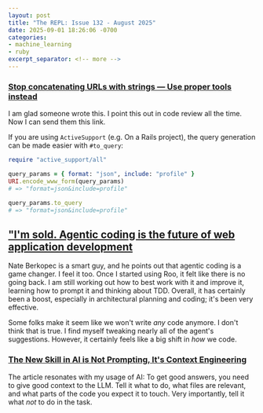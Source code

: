 ```yaml
---
layout: post
title: "The REPL: Issue 132 - August 2025"
date: 2025-09-01 18:26:06 -0700
categories:
- machine_learning
- ruby
excerpt_separator: <!-- more -->
---
```


### [Stop concatenating URLs with strings — Use proper tools instead](https://blog.arkency.com/stop-concatenating-urls-with-strings/)

I am glad someone wrote this. I point this out in code review all the time. Now I can send them this link.

If you are using `ActiveSupport` (e.g. On a Rails project), the query generation can be made easier with `#to_query`:

```ruby
require "active_support/all"

query_params = { format: "json", include: "profile" }
URI.encode_www_form(query_params)
# => "format=json&include=profile"

query_params.to_query
# => "format=json&include=profile"
```

## ["I'm sold. Agentic coding is the future of web application development](https://bsky.app/profile/nateberkopec.bsky.social/post/3ltzswz5eob2x)

Nate Berkopec is a smart guy, and he points out that agentic coding is a game changer. I feel it too. Once I started using Roo, it felt like there is no going back. I am still working out how to best work with it and improve it, learning how to prompt it and thinking about TDD. Overall, it has certainly been a boost, especially in architectural planning and coding; it's been very effective.

Some folks make it seem like we won't write *any* code anymore. I don't think that is true. I find myself tweaking nearly all of the agent's suggestions. However, it certainly feels like a big shift in *how* we code.

### [The New Skill in AI is Not Prompting, It's Context Engineering](https://www.philschmid.de/context-engineering)

The article resonates with my usage of AI: To get good answers, you need to give good context to the LLM. Tell it what to do, what files are relevant, and what parts of the code you expect it to touch. Very importantly, tell it what *not* to do in the task.
